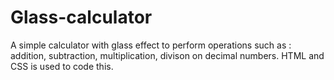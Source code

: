 # Glass-calculator
A simple calculator with glass effect to perform operations such as : addition, subtraction, multiplication, divison on decimal numbers. HTML and CSS is used to code this.
